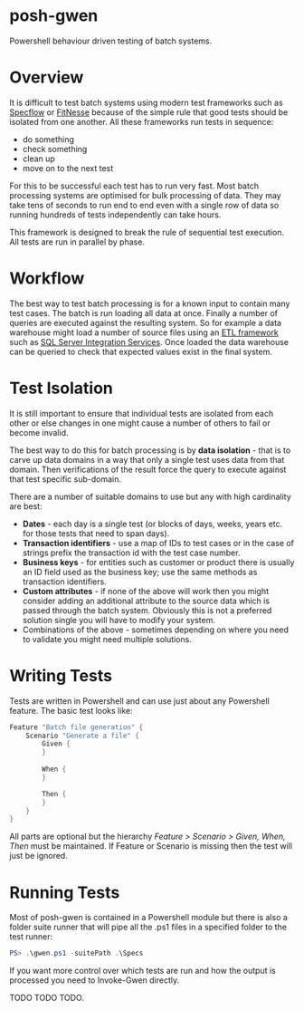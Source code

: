 posh-gwen
=========

Powershell behaviour driven testing of batch systems.

# Overview #

It is difficult to test batch systems using modern test frameworks such as [Specflow](http://www.specflow.org) or [FitNesse](http://www.fitnesse.org/) because of the simple rule that good tests should be isolated from one another. All these frameworks run tests in sequence:

- do something
- check something
- clean up
- move on to the next test

For this to be successful each test has to run very fast. Most batch processing systems are optimised for bulk processing of data. They may take tens of seconds to run end to end even with a single row of data so running hundreds of tests independently can take hours.

This framework is designed to break the rule of sequential test execution. All tests are run in parallel by phase.

# Workflow #

The best way to test batch processing is for a known input to contain many test cases. The batch is run loading all data at once. Finally a number of queries are executed against the resulting system. So for example a data warehouse might load a number of source files using an [ETL framework](http://en.wikipedia.org/wiki/Extract,_transform,_load) such as [SQL Server Integration Services](http://msdn.microsoft.com/en-us/library/ms141026.aspx). Once loaded the data warehouse can be queried to check that expected values exist in the final system.

# Test Isolation #

It is still important to ensure that individual tests are isolated from each other or else changes in one might cause a number of others to fail or become invalid.

The best way to do this for batch processing is by **data isolation** - that is to carve up data domains in a way that only a single test uses data from that domain. Then verifications of the result force the query to execute against that test specific sub-domain.

There are a number of suitable domains to use but any with high cardinality are best:

- **Dates** - each day is a single test (or blocks of days, weeks, years etc. for those tests that need to span days).
- **Transaction identifiers** - use a map of IDs to test cases or in the case of strings prefix the transaction id with the test case number.
- **Business keys** - for entities such as customer or product there is usually an ID field used as the business key; use the same methods as transaction identifiers.
- **Custom attributes** - if none of the above will work then you might consider adding an additional attribute to the source data which is passed through the batch system. Obviously this is not a preferred solution single you will have to modify your system.
- Combinations of the above - sometimes depending on where you need to validate you might need multiple solutions.

# Writing Tests #

Tests are written in Powershell and can use just about any Powershell feature. The basic test looks like:

```Powershell
Feature "Batch file generation" {
	Scenario "Generate a file" {
		Given {
		}
		
		When {
		}

		Then {
		}
	}
}
```

All parts are optional but the hierarchy _Feature > Scenario > Given, When, Then_ must be maintained. If Feature or Scenario is missing then the test will just be ignored.

# Running Tests #

Most of posh-gwen is contained in a Powershell module but there is also a folder suite runner that will pipe all the .ps1 files in a specified folder to the test runner:

```Powershell
PS> .\gwen.ps1 -suitePath .\Specs
```

If you want more control over which tests are run and how the output is processed you need to Invoke-Gwen directly.

TODO TODO TODO.